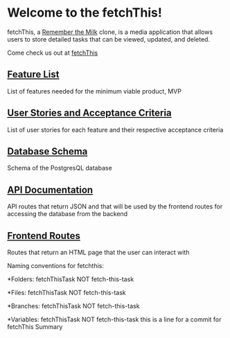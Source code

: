 # **Welcome to the fetchThis!**

fetchThis, a [Remember the Milk](https://rememberthemilk.com/) clone, is a media application that allows users to store detailed tasks that can be viewed, updated, and deleted.

Come check us out at [fetchThis](fetchthis.herokuapp.com/)

## [**Feature List**](https://github.com/ebtayara/fetchThis/wiki/MVP-Feature-List)

List of features needed for the minimum viable product, MVP

## [**User Stories and Acceptance Criteria**](https://github.com/ebtayara/fetchThis/wiki/User-Stories)

List of user stories for each feature and their respective acceptance criteria

## [**Database Schema**](https://github.com/ebtayara/fetchThis/wiki/Database-Schema)

Schema of the PostgresQL database

## [**API Documentation**](https://github.com/ebtayara/fetchThis/wiki/API-Documentation)

API routes that return JSON and that will be used by the frontend routes for accessing the database from the backend

## [**Frontend Routes**](https://github.com/appacademy-starters/express-project-planning-example/wiki/frontend-routes)

Routes that return an HTML page that the user can interact with

Naming conventions for fetchthis:

*Folders:       fetchThisTask    NOT      fetch-this-task

*Files:         fetchThisTask    NOT      fetch-this-task

*Branches:     fetchThisTask    NOT      fetch-this-task

*Variables:     fetchThisTask    NOT      fetch-this-task
this is a line for a commit for fetchThis Summary

